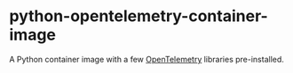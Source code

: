 # python-opentelemetry-container-image

A Python container image with a few [OpenTelemetry](https://opentelemetry.io/) libraries pre-installed.
